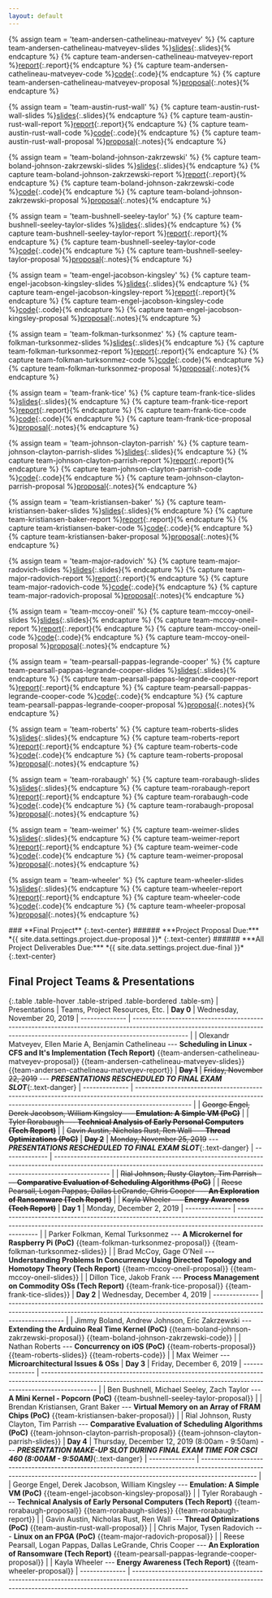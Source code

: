 ```yaml
---
layout: default
---
```


<!-- INTERNAL PAGE VARIABLES -->

{% assign team = 'team-andersen-cathelineau-matveyev' %}
{% capture team-andersen-cathelineau-matveyev-slides %}[slides]({{site.baseurl}}/project/{{team}}/slides.pdf){:.slides}{% endcapture %}
{% capture team-andersen-cathelineau-matveyev-report %}[report]({{site.baseurl}}/project/{{team}}/report.pdf){:.report}{% endcapture %}
{% capture team-andersen-cathelineau-matveyev-code %}[code](){:.code}{% endcapture %}
{% capture team-andersen-cathelineau-matveyev-proposal %}[proposal]({{site.baseurl}}/project/{{team}}/proposal.pdf){:.notes}{% endcapture %}

{% assign team = 'team-austin-rust-wall' %}
{% capture team-austin-rust-wall-slides %}[slides]({{site.baseurl}}/project/{{team}}/slides.pdf){:.slides}{% endcapture %}
{% capture team-austin-rust-wall-report %}[report]({{site.baseurl}}/project/{{team}}/report.pdf){:.report}{% endcapture %}
{% capture team-austin-rust-wall-code %}[code](){:.code}{% endcapture %}
{% capture team-austin-rust-wall-proposal %}[proposal]({{site.baseurl}}/project/{{team}}/proposal.pdf){:.notes}{% endcapture %}

{% assign team = 'team-boland-johnson-zakrzewski' %}
{% capture team-boland-johnson-zakrzewski-slides %}[slides]({{site.baseurl}}/project/{{team}}/slides.pdf){:.slides}{% endcapture %}
{% capture team-boland-johnson-zakrzewski-report %}[report]({{site.baseurl}}/project/{{team}}/report.pdf){:.report}{% endcapture %}
{% capture team-boland-johnson-zakrzewski-code %}[code](https://github.com/Alatec/ARTK_Extentions){:.code}{% endcapture %}
{% capture team-boland-johnson-zakrzewski-proposal %}[proposal]({{site.baseurl}}/project/{{team}}/proposal.pdf){:.notes}{% endcapture %}

{% assign team = 'team-bushnell-seeley-taylor' %}
{% capture team-bushnell-seeley-taylor-slides %}[slides]({{site.baseurl}}/project/{{team}}/slides.pdf){:.slides}{% endcapture %}
{% capture team-bushnell-seeley-taylor-report %}[report]({{site.baseurl}}/project/{{team}}/report.pdf){:.report}{% endcapture %}
{% capture team-bushnell-seeley-taylor-code %}[code](){:.code}{% endcapture %}
{% capture team-bushnell-seeley-taylor-proposal %}[proposal]({{site.baseurl}}/project/{{team}}/proposal.pdf){:.notes}{% endcapture %}

{% assign team = 'team-engel-jacobson-kingsley' %}
{% capture team-engel-jacobson-kingsley-slides %}[slides]({{site.baseurl}}/project/{{team}}/slides.pdf){:.slides}{% endcapture %}
{% capture team-engel-jacobson-kingsley-report %}[report]({{site.baseurl}}/project/{{team}}/report.pdf){:.report}{% endcapture %}
{% capture team-engel-jacobson-kingsley-code %}[code](){:.code}{% endcapture %}
{% capture team-engel-jacobson-kingsley-proposal %}[proposal]({{site.baseurl}}/project/{{team}}/proposal.pdf){:.notes}{% endcapture %}

{% assign team = 'team-folkman-turksonmez' %}
{% capture team-folkman-turksonmez-slides %}[slides]({{site.baseurl}}/project/{{team}}/slides.pdf){:.slides}{% endcapture %}
{% capture team-folkman-turksonmez-report %}[report]({{site.baseurl}}/project/{{team}}/report.pdf){:.report}{% endcapture %}
{% capture team-folkman-turksonmez-code %}[code](){:.code}{% endcapture %}
{% capture team-folkman-turksonmez-proposal %}[proposal]({{site.baseurl}}/project/{{team}}/proposal.pdf){:.notes}{% endcapture %}

{% assign team = 'team-frank-tice' %}
{% capture team-frank-tice-slides %}[slides]({{site.baseurl}}/project/{{team}}/slides.pdf){:.slides}{% endcapture %}
{% capture team-frank-tice-report %}[report]({{site.baseurl}}/project/{{team}}/report.pdf){:.report}{% endcapture %}
{% capture team-frank-tice-code %}[code](){:.code}{% endcapture %}
{% capture team-frank-tice-proposal %}[proposal]({{site.baseurl}}/project/{{team}}/proposal.pdf){:.notes}{% endcapture %}

{% assign team = 'team-johnson-clayton-parrish' %}
{% capture team-johnson-clayton-parrish-slides %}[slides]({{site.baseurl}}/project/{{team}}/slides.pdf){:.slides}{% endcapture %}
{% capture team-johnson-clayton-parrish-report %}[report]({{site.baseurl}}/project/{{team}}/report.pdf){:.report}{% endcapture %}
{% capture team-johnson-clayton-parrish-code %}[code](){:.code}{% endcapture %}
{% capture team-johnson-clayton-parrish-proposal %}[proposal]({{site.baseurl}}/project/{{team}}/proposal.pdf){:.notes}{% endcapture %}

{% assign team = 'team-kristiansen-baker' %}
{% capture team-kristiansen-baker-slides %}[slides]({{site.baseurl}}/project/{{team}}/slides.pdf){:.slides}{% endcapture %}
{% capture team-kristiansen-baker-report %}[report]({{site.baseurl}}/project/{{team}}/report.pdf){:.report}{% endcapture %}
{% capture team-kristiansen-baker-code %}[code](){:.code}{% endcapture %}
{% capture team-kristiansen-baker-proposal %}[proposal]({{site.baseurl}}/project/{{team}}/proposal.pdf){:.notes}{% endcapture %}

{% assign team = 'team-major-radovich' %}
{% capture team-major-radovich-slides %}[slides]({{site.baseurl}}/project/{{team}}/slides.pdf){:.slides}{% endcapture %}
{% capture team-major-radovich-report %}[report]({{site.baseurl}}/project/{{team}}/report.pdf){:.report}{% endcapture %}
{% capture team-major-radovich-code %}[code](){:.code}{% endcapture %}
{% capture team-major-radovich-proposal %}[proposal]({{site.baseurl}}/project/{{team}}/proposal.pdf){:.notes}{% endcapture %}

{% assign team = 'team-mccoy-oneil' %}
{% capture team-mccoy-oneil-slides %}[slides]({{site.baseurl}}/project/{{team}}/slides.pdf){:.slides}{% endcapture %}
{% capture team-mccoy-oneil-report %}[report]({{site.baseurl}}/project/{{team}}/report.pdf){:.report}{% endcapture %}
{% capture team-mccoy-oneil-code %}[code](){:.code}{% endcapture %}
{% capture team-mccoy-oneil-proposal %}[proposal]({{site.baseurl}}/project/{{team}}/proposal.pdf){:.notes}{% endcapture %}

{% assign team = 'team-pearsall-pappas-legrande-cooper' %}
{% capture team-pearsall-pappas-legrande-cooper-slides %}[slides]({{site.baseurl}}/project/{{team}}/slides.pdf){:.slides}{% endcapture %}
{% capture team-pearsall-pappas-legrande-cooper-report %}[report]({{site.baseurl}}/project/{{team}}/report.pdf){:.report}{% endcapture %}
{% capture team-pearsall-pappas-legrande-cooper-code %}[code](){:.code}{% endcapture %}
{% capture team-pearsall-pappas-legrande-cooper-proposal %}[proposal]({{site.baseurl}}/project/{{team}}/proposal.pdf){:.notes}{% endcapture %}

{% assign team = 'team-roberts' %}
{% capture team-roberts-slides %}[slides]({{site.baseurl}}/project/{{team}}/slides.pdf){:.slides}{% endcapture %}
{% capture team-roberts-report %}[report]({{site.baseurl}}/project/{{team}}/report.pdf){:.report}{% endcapture %}
{% capture team-roberts-code %}[code](https://github.com/nathanroberts7/ios-concurrency){:.code}{% endcapture %}
{% capture team-roberts-proposal %}[proposal]({{site.baseurl}}/project/{{team}}/proposal.pdf){:.notes}{% endcapture %}

{% assign team = 'team-rorabaugh' %}
{% capture team-rorabaugh-slides %}[slides]({{site.baseurl}}/project/{{team}}/slides.pdf){:.slides}{% endcapture %}
{% capture team-rorabaugh-report %}[report]({{site.baseurl}}/project/{{team}}/report.pdf){:.report}{% endcapture %}
{% capture team-rorabaugh-code %}[code](){:.code}{% endcapture %}
{% capture team-rorabaugh-proposal %}[proposal]({{site.baseurl}}/project/{{team}}/proposal.pdf){:.notes}{% endcapture %}

{% assign team = 'team-weimer' %}
{% capture team-weimer-slides %}[slides]({{site.baseurl}}/project/{{team}}/slides.pdf){:.slides}{% endcapture %}
{% capture team-weimer-report %}[report]({{site.baseurl}}/project/{{team}}/report.pdf){:.report}{% endcapture %}
{% capture team-weimer-code %}[code](){:.code}{% endcapture %}
{% capture team-weimer-proposal %}[proposal]({{site.baseurl}}/project/{{team}}/proposal.pdf){:.notes}{% endcapture %}

{% assign team = 'team-wheeler' %}
{% capture team-wheeler-slides %}[slides]({{site.baseurl}}/project/{{team}}/slides.pdf){:.slides}{% endcapture %}
{% capture team-wheeler-report %}[report]({{site.baseurl}}/project/{{team}}/report.pdf){:.report}{% endcapture %}
{% capture team-wheeler-code %}[code](){:.code}{% endcapture %}
{% capture team-wheeler-proposal %}[proposal]({{site.baseurl}}/project/{{team}}/proposal.pdf){:.notes}{% endcapture %}

<!-- HEADER -->

<div class="subpage-header" markdown="1">
### **Final Project**
{:.text-center}
###### ***Project Proposal Due:*** *{{ site.data.settings.project.due-proposal }}*
{:.text-center}
###### ***All Project Deliverables Due:*** *{{ site.data.settings.project.due-final }}*
{:.text-center}
</div>

## Final Project Teams & Presentations

{:.table .table-hover .table-striped .table-bordered .table-sm}
| Presentations  | Teams, Project Resources, Etc.
| **Day 0**      | <span class="note">Wednesday, November 20, 2019</span>
| -------------- | -----------------------------------------------------------------------------------------------------------------------------------------------------------------------------
|                | Olexandr Matveyev, Ellen Marie A,  Benjamin Cathelineau --- **Scheduling in Linux - CFS and It's Implementation (Tech Report)** {{team-andersen-cathelineau-matveyev-proposal}} {{team-andersen-cathelineau-matveyev-slides}} {{team-andersen-cathelineau-matveyev-report}}
| ~~**Day 1**~~  | <span class="note">~~Friday, November 22, 2019~~</span> --- _**PRESENTATIONS RESCHEDULED TO FINAL EXAM SLOT**_{:.text-danger}
| -------------- | -----------------------------------------------------------------------------------------------------------------------------------------------------------------------------
|                | ~~George Engel, Derek Jacobson, William Kingsley --- **Emulation: A Simple VM (PoC)**~~
|                | ~~Tyler Rorabaugh --- **Technical Analysis of Early Personal Computers (Tech Report)**~~
|                | ~~Gavin Austin, Nicholas Rust, Ren Wall --- **Thread Optimizations (PoC)**~~
| ~~**Day 2**~~  | <span class="note">~~Monday, November 25, 2019~~</span>  --- _**PRESENTATIONS RESCHEDULED TO FINAL EXAM SLOT**_{:.text-danger}
| -------------- | -----------------------------------------------------------------------------------------------------------------------------------------------------------------------------
|                | ~~Rial Johnson, Rusty Clayton, Tim Parrish --- **Comparative Evaluation of Scheduling Algorithms (PoC)**~~
|                | ~~Reese Pearsall, Logan Pappas, Dallas LeGrande, Chris Cooper --- **An Exploration of Ransomware (Tech Report)**~~
|                | ~~Kayla Wheeler --- **Energy Awareness (Tech Report)**~~
| **Day 1**      | <span class="note">Monday, December 2, 2019</span>
| -------------- | -----------------------------------------------------------------------------------------------------------------------------------------------------------------------------
|                | Parker Folkman, Kemal Turksonmez --- **A Microkernel for Raspberry Pi (PoC)** {{team-folkman-turksonmez-proposal}} {{team-folkman-turksonmez-slides}}
|                | Brad McCoy, Gage O’Neil --- **Understanding Problems In Concurrency Using Directed Topology and Homotopy Theory (Tech Report)** {{team-mccoy-oneil-proposal}} {{team-mccoy-oneil-slides}}
|                | Dillon Tice, Jakob Frank --- **Process Management on Commodity OSs (Tech Report)** {{team-frank-tice-proposal}} {{team-frank-tice-slides}}
| **Day 2**      | <span class="note">Wednesday, December 4, 2019</span>
| -------------- | -----------------------------------------------------------------------------------------------------------------------------------------------------------------------------
|                | Jimmy Boland, Andrew Johnson, Eric Zakrzewski --- **Extending the Arduino Real Time Kernel (PoC)** {{team-boland-johnson-zakrzewski-proposal}} {{team-boland-johnson-zakrzewski-code}}
|                | Nathan Roberts --- **Concurrency on iOS (PoC)** {{team-roberts-proposal}} {{team-roberts-slides}} {{team-roberts-code}}
|                | Max Weimer --- **Microarchitectural Issues & OSs**
| **Day 3**      | <span class="note">Friday, December 6, 2019</span>
| -------------- | -----------------------------------------------------------------------------------------------------------------------------------------------------------------------------
|                | Ben Bushnell, Michael Seeley, Zach Taylor --- **A Mini Kernel - Popcorn (PoC)** {{team-bushnell-seeley-taylor-proposal}}
|                | Brendan Kristiansen, Grant Baker --- **Virtual Memory on an Array of FRAM Chips (PoC)** {{team-kristiansen-baker-proposal}}
|                | Rial Johnson, Rusty Clayton, Tim Parrish --- **Comparative Evaluation of Scheduling Algorithms (PoC)** {{team-johnson-clayton-parrish-proposal}} {{team-johnson-clayton-parrish-slides}}
| **Day 4**      | <span class="note">Thursday, December 12, 2019 (8:00am - 9:50am)</span> --- _**PRESENTATION MAKE-UP SLOT DURING FINAL EXAM TIME FOR CSCI 460 (8:00AM - 9:50AM)**_{:.text-danger}
| -------------- | -----------------------------------------------------------------------------------------------------------------------------------------------------------------------------
|                | George Engel, Derek Jacobson, William Kingsley --- **Emulation: A Simple VM (PoC)** {{team-engel-jacobson-kingsley-proposal}}
|                | Tyler Rorabaugh --- **Technical Analysis of Early Personal Computers (Tech Report)** {{team-rorabaugh-proposal}} {{team-rorabaugh-slides}} {{team-rorabaugh-report}}
|                | Gavin Austin, Nicholas Rust, Ren Wall --- **Thread Optimizations (PoC)** {{team-austin-rust-wall-proposal}}
|                | Chris Major, Tysen Radovich --- **Linux on an FPGA (PoC)** {{team-major-radovich-proposal}}
|                | Reese Pearsall, Logan Pappas, Dallas LeGrande, Chris Cooper --- **An Exploration of Ransomware (Tech Report)** {{team-pearsall-pappas-legrande-cooper-proposal}}
|                | Kayla Wheeler --- **Energy Awareness (Tech Report)** {{team-wheeler-proposal}}
| -------------- | -----------------------------------------------------------------------------------------------------------------------------------------------------------------------------
